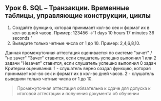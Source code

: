 ## Урок 6. SQL – Транзакции. Временные таблицы, управляющие конструкции, циклы

1. Создайте функцию, которая принимает кол-во сек и формат их в кол-во дней часов. Пример: 123456 ->'1 days 10 hours 17 minutes 36 seconds '
2. Выведите только четные числа от 1 до 10. Пример: 2,4,6,8,10.

Данная промежуточная аттестация оценивается по системе "зачет" / "не зачет" "Зачет" ставится, если слушатель успешно выполнил 1 или 2 задачи "Незачет" ставится, если слушатель успешно выполнил 0 задач Критерии оценивания: 1 - слушатель верно создал функцию, которая принимает кол-во сек и формат их в кол-во дней часов. 2 - слушатель выведили только четные числа от 1 до 10.

> Промежуточная аттестация обязательна к сдаче для допуска к итоговой аттестации и получения документа об обучении

